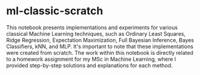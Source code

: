 # ml-classic-scratch
This notebook presents implementations and experiments for various classical Machine Learning techniques, such as Ordinary Least Squares, Ridge Regression, Expectation Maximization, Full Bayesian Inference, Bayes Classifiers, kNN, and MLP. It's important to note that these implementations were created from scratch. The work within this notebook is directly related to a homework assignment for my MSc in Machine Learning, where I provided step-by-step solutions and explanations for each method.
